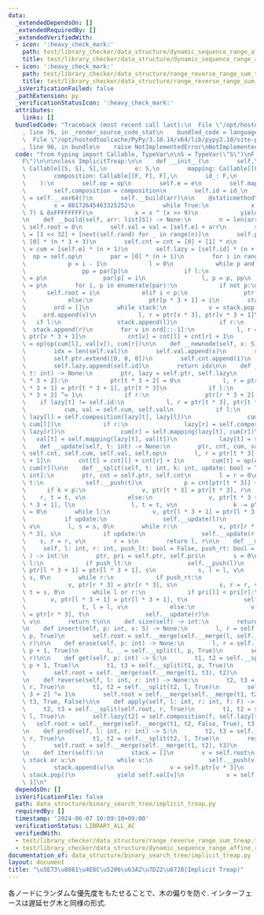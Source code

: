 ```yaml
---
data:
  _extendedDependsOn: []
  _extendedRequiredBy: []
  _extendedVerifiedWith:
  - icon: ':heavy_check_mark:'
    path: test/library_checker/data_structure/dynamic_sequence_range_affine_range_sum_treap.test.py
    title: test/library_checker/data_structure/dynamic_sequence_range_affine_range_sum_treap.test.py
  - icon: ':heavy_check_mark:'
    path: test/library_checker/data_structure/range_reverse_range_sum_treap.test.py
    title: test/library_checker/data_structure/range_reverse_range_sum_treap.test.py
  _isVerificationFailed: false
  _pathExtension: py
  _verificationStatusIcon: ':heavy_check_mark:'
  attributes:
    links: []
  bundledCode: "Traceback (most recent call last):\n  File \"/opt/hostedtoolcache/PyPy/3.10.14/x64/lib/pypy3.10/site-packages/onlinejudge_verify/documentation/build.py\"\
    , line 76, in _render_source_code_stat\n    bundled_code = language.bundle(\n\
    \  File \"/opt/hostedtoolcache/PyPy/3.10.14/x64/lib/pypy3.10/site-packages/onlinejudge_verify/languages/python.py\"\
    , line 96, in bundle\n    raise NotImplementedError\nNotImplementedError\n"
  code: "from typing import Callable, TypeVar\n\nS = TypeVar(\"S\")\nF = TypeVar(\"\
    F\")\n\n\nclass ImplicitTreap:\n\n    def __init__(\n        self,\n        op:\
    \ Callable[[S, S], S],\n        e: S,\n        mapping: Callable[[F, S], S],\n\
    \        composition: Callable[[F, F], F],\n        id_: F,\n        arr: list[S],\n\
    \    ):\n        self.op = op\n        self.e = e\n        self.mapping = mapping\n\
    \        self.composition = composition\n        self.id = id_\n        self.rand\
    \ = self.__xor64()\n        self.__build(arr)\n\n    @staticmethod\n    def __xor64():\n\
    \        x = 88172645463325252\n        while True:\n            x = x ^ ((x <<\
    \ 7) & 0xFFFFFFFF)\n            x = x ^ (x >> 9)\n            yield x & 0xFFFFFFFF\n\
    \n    def __build(self, arr: list[S]) -> None:\n        n = len(arr)\n       \
    \ self.root = 0\n        self.val = val = [self.e] + arr\n        self.pri = pri\
    \ = [1 << 32] + [next(self.rand) for _ in range(n)]\n        self.ptr = ptr =\
    \ [0] * (n * 3 + 3)\n        self.cnt = cnt = [0] + [1] * n\n        self.cum\
    \ = cum = [self.e] * (n + 1)\n        self.lazy = [self.id] * (n + 1)\n      \
    \  op = self.op\n        par = [0] * (n + 1)\n        for i in range(2, n + 1):\n\
    \            p = i - 1\n            l = 0\n            while p and pri[i] > pri[p]:\n\
    \                pp = par[p]\n                if l:\n                    par[l]\
    \ = p\n                par[p] = i\n                l, p = p, pp\n            par[i]\
    \ = p\n        for i, p in enumerate(par):\n            if not p:\n          \
    \      self.root = i\n            elif i < p:\n                ptr[p * 3] = i\n\
    \            else:\n                ptr[p * 3 + 1] = i\n        stack = [self.root]\n\
    \        ord = []\n        while stack:\n            v = stack.pop()\n       \
    \     ord.append(v)\n            l, r = ptr[v * 3], ptr[v * 3 + 1]\n         \
    \   if l:\n                stack.append(l)\n            if r:\n              \
    \  stack.append(r)\n        for v in ord[::-1]:\n            l, r = ptr[v * 3],\
    \ ptr[v * 3 + 1]\n            cnt[v] = cnt[l] + cnt[r] + 1\n            cum[v]\
    \ = op(op(cum[l], val[v]), cum[r])\n\n    def __newnode(self, x: S) -> int:\n\
    \        idx = len(self.val)\n        self.val.append(x)\n        self.pri.append(next(self.rand))\n\
    \        self.ptr.extend([0, 0, 0])\n        self.cnt.append(1)\n        self.cum.append(self.e)\n\
    \        self.lazy.append(self.id)\n        return idx\n\n    def __push(self,\
    \ t: int) -> None:\n        ptr, lazy = self.ptr, self.lazy\n        if ptr[t\
    \ * 3 + 2]:\n            ptr[t * 3 + 2] = 0\n            l, r = ptr[t * 3], ptr[t\
    \ * 3 + 1] = ptr[t * 3 + 1], ptr[t * 3]\n            if l:\n                ptr[l\
    \ * 3 + 2] ^= 1\n            if r:\n                ptr[r * 3 + 2] ^= 1\n    \
    \    if lazy[t] != self.id:\n            l, r = ptr[t * 3], ptr[t * 3 + 1]\n \
    \           cum, val = self.cum, self.val\n            if l:\n               \
    \ lazy[l] = self.composition(lazy[t], lazy[l])\n                cum[l] = self.mapping(lazy[t],\
    \ cum[l])\n            if r:\n                lazy[r] = self.composition(lazy[t],\
    \ lazy[r])\n                cum[r] = self.mapping(lazy[t], cum[r])\n         \
    \   val[t] = self.mapping(lazy[t], val[t])\n            lazy[t] = self.id\n\n\
    \    def __update(self, t: int) -> None:\n        ptr, cnt, cum, val, op = self.ptr,\
    \ self.cnt, self.cum, self.val, self.op\n        l, r = ptr[t * 3], ptr[t * 3\
    \ + 1]\n        cnt[t] = cnt[l] + cnt[r] + 1\n        cum[t] = op(op(cum[l], val[t]),\
    \ cum[r])\n\n    def __split(self, t: int, k: int, update: bool = True) -> tuple[int,\
    \ int]:\n        ptr, cnt = self.ptr, self.cnt\n        l = r = 0\n        while\
    \ t:\n            self.__push(t)\n            p = cnt[ptr[t * 3]] + 1\n      \
    \      if k < p:\n                v, ptr[t * 3] = ptr[t * 3], r\n            \
    \    r, t = t, v\n            else:\n                v, ptr[t * 3 + 1] = ptr[t\
    \ * 3 + 1], l\n                l, t = t, v\n                k -= p\n        s\
    \ = 0\n        while l:\n            v, ptr[l * 3 + 1] = ptr[l * 3 + 1], s\n \
    \           if update:\n                self.__update(l)\n            s, l = l,\
    \ v\n        l, s = s, 0\n        while r:\n            v, ptr[r * 3] = ptr[r\
    \ * 3], s\n            if update:\n                self.__update(r)\n        \
    \    s, r = r, v\n        r = s\n        return l, r\n\n    def __merge(\n   \
    \     self, l: int, r: int, push_lt: bool = False, push_rt: bool = False\n   \
    \ ) -> int:\n        ptr, pri = self.ptr, self.pri\n        s = 0\n        while\
    \ l:\n            if push_lt:\n                self.__push(l)\n            v,\
    \ ptr[l * 3 + 1] = ptr[l * 3 + 1], s\n            s, l = l, v\n        l, s =\
    \ s, 0\n        while r:\n            if push_rt:\n                self.__push(r)\n\
    \            v, ptr[r * 3] = ptr[r * 3], s\n            s, r = r, v\n        r,\
    \ t = s, 0\n        while l or r:\n            if pri[l] < pri[r]:\n         \
    \       v, ptr[l * 3 + 1] = ptr[l * 3 + 1], t\n                self.__update(l)\n\
    \                t, l = l, v\n            else:\n                v, ptr[r * 3]\
    \ = ptr[r * 3], t\n                self.__update(r)\n                t, r = r,\
    \ v\n        return t\n\n    def size(self) -> int:\n        return self.cnt[self.root]\n\
    \n    def insert(self, p: int, x: S) -> None:\n        l, r = self.__split(self.root,\
    \ p, True)\n        self.root = self.__merge(self.__merge(l, self.__newnode(x)),\
    \ r)\n\n    def erase(self, p: int) -> None:\n        l, r = self.__split(self.root,\
    \ p + 1, True)\n        l, _ = self.__split(l, p, True)\n        self.root = self.__merge(l,\
    \ r)\n\n    def get(self, p: int) -> S:\n        t1, t2 = self.__split(self.root,\
    \ p + 1, True)\n        t1, t3 = self.__split(t1, p, True)\n        res = self.val[t3]\n\
    \        self.root = self.__merge(self.__merge(t1, t3), t2)\n        return res\n\
    \n    def reverse(self, l: int, r: int) -> None:\n        t2, t3 = self.__split(self.root,\
    \ r, True)\n        t1, t2 = self.__split(t2, l, True)\n        self.ptr[t2 *\
    \ 3 + 2] ^= 1\n        self.root = self.__merge(self.__merge(t1, t2, False, True),\
    \ t3, True, False)\n\n    def apply(self, l: int, r: int, f: F) -> None:\n   \
    \     t2, t3 = self.__split(self.root, r, True)\n        t1, t2 = self.__split(t2,\
    \ l, True)\n        self.lazy[t2] = self.composition(f, self.lazy[t2])\n     \
    \   self.root = self.__merge(self.__merge(t1, t2, False, True), t3, True, False)\n\
    \n    def prod(self, l: int, r: int) -> S:\n        t2, t3 = self.__split(self.root,\
    \ r, True)\n        t1, t2 = self.__split(t2, l, True)\n        res = self.cum[t2]\n\
    \        self.root = self.__merge(self.__merge(t1, t2), t3)\n        return res\n\
    \n    def iter(self):\n        stack = []\n        v = self.root\n        while\
    \ stack or v:\n            while v:\n                self.__push(v)\n        \
    \        stack.append(v)\n                v = self.ptr[v * 3]\n            v =\
    \ stack.pop()\n            yield self.val[v]\n            v = self.ptr[v * 3 +\
    \ 1]\n"
  dependsOn: []
  isVerificationFile: false
  path: data_structure/binary_search_tree/implicit_treap.py
  requiredBy: []
  timestamp: '2024-06-07 10:09:10+09:00'
  verificationStatus: LIBRARY_ALL_AC
  verifiedWith:
  - test/library_checker/data_structure/range_reverse_range_sum_treap.test.py
  - test/library_checker/data_structure/dynamic_sequence_range_affine_range_sum_treap.test.py
documentation_of: data_structure/binary_search_tree/implicit_treap.py
layout: document
title: "\u5E73\u8861\u4E8C\u5206\u63A2\u7D22\u6728(Implicit Treap)"
---
```


各ノードにランダムな優先度をもたせることで、木の偏りを防ぐ.
インターフェースは遅延セグ木と同様の形式.